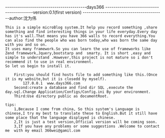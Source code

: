 -----------------------------------------days366
-----------------------------------------version:0.1(first version)
-----------------------------------------author:沈为伟	
	
	This is a simple microBlog system.It help you record something ,share something and find interesting things in your life everyday.Every day has it's wall.That means you have 366 walls to record everything.You can also find the people who was born today,who was born the same day with you and so on.
	It uses many framework.So you can learn the use of frameworks like Zend framework,Jquery,bootstarp and  smarty. It is short ,easy and  simple to understand .However,this project is not mature so i don't recommend it to use in real environment.
	So let us begin to install it.

		First:you should find hosts file to add something like this.(Once it is my website,but it is closedd by myself).
			127.0.0.1  www.days366.com
		Second:create a database and find dir SQL ,execute the day.sql.Change Application/Configs/Config.ini By your environment.
		Third:Use directory public as documentRoot.
		
	tips:
		1,Because I come from china, So this system's Language is chinese,I try my best to translate these to English.But it still have some place that the language displayed is chinese.
		2,It is just a test version,Official version will be coming soon.
		3,If you have any problems or some suggestions .Welcome to contact me  with my email 366wei@gamil.com
		
		